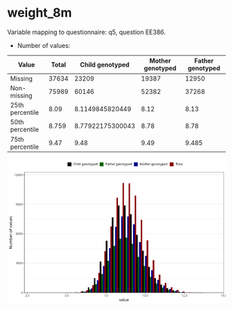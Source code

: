 # weight_8m
Variable mapping to questionnaire: q5, question EE386.
- Number of values:

| Value | Total | Child genotyped | Mother genotyped | Father genotyped |
| ----- | ----- | --------------- | ---------------- | ---------------- |
| Missing | 37634 | 23209 | 19387 | 12950 |
| Non-missing | 75989 | 60146 | 52382 | 37268 |
| 25th percentile | 8.09 | 8.1149845820449 | 8.12 | 8.13 |
| 50th percentile | 8.759 | 8.77922175300043 | 8.78 | 8.78 |
| 75th percentile | 9.47 | 9.48 | 9.49 | 9.485 |



![](weight_8m_n.png)



